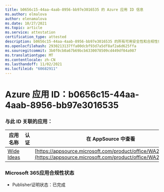 ```yaml
---
title: b0656c15-44aa-4aab-8956-bb97e3016535 的 Azure 应用 ID 信息
ms.author: elmalova
author: elenamalova
ms.date: 10/27/2021
ms.topic: article
ms.service: attestation
certification_type: attested
description: b0656c15-44aa-4aab-8956-bb97e3016535 的所有可用安全性和合规性信息。
ms.openlocfilehash: 2930213137ffa00dcbf93d7a5df8af2a6d625ffa
ms.sourcegitcommit: 3b0f0cb0a67b69bcb6330078509cd449df04a987
ms.translationtype: MT
ms.contentlocale: zh-CN
ms.lasthandoff: 11/02/2021
ms.locfileid: "60682911"
---
```

# <a name="azure-app-id-b0656c15-44aa-4aab-8956-bb97e3016535"></a>Azure 应用 ID：b0656c15-44aa-4aab-8956-bb97e3016535


### <a name="apps-associated-with-this-id"></a>与此 ID 关联的应用：
| **应用名称** | **认证** | **在 AppSource 中查看** |
|--------------|---------------|-----------------------|
| [Wide Ideas](https://docs.microsoft.com/microsoft-365-app-certification/forward/WA200000819) |  | [https://appsource.microsoft.com/product/office/WA200000819](https://appsource.microsoft.com/product/office/WA200000819) |

### <a name="microsoft-365-app-compliance-status"></a>Microsoft 365应用合规性状态
- Publisher证明状态：已完成
